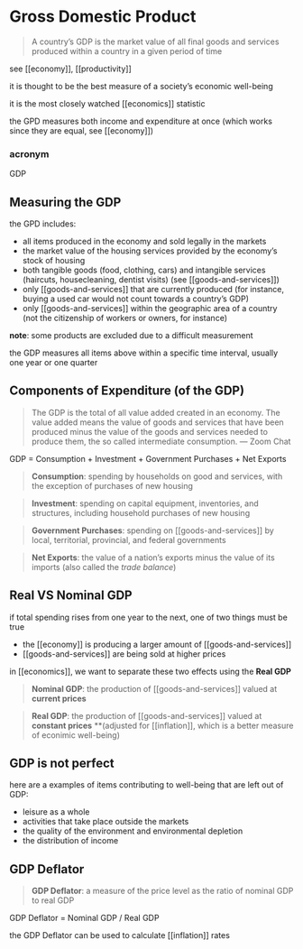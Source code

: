 # Gross Domestic Product

> A country’s GDP is the market value of all final goods and services produced within a country in a given period of time

see [[economy]], [[productivity]]

it is thought to be the best measure of a society’s economic well-being

it is the most closely watched [[economics]] statistic

the GPD measures both income and expenditure at once (which works since they are equal, see [[economy]])

### acronym

GDP

## Measuring the GDP

the GPD includes:

- all items produced in the economy and sold legally in the markets
- the market value of the housing services provided by the economy’s stock of housing
- both tangible goods (food, clothing, cars) and intangible services (haircuts, housecleaning, dentist visits) (see [[goods-and-services]])
- only [[goods-and-services]] that are currently produced (for instance, buying a used car would not count towards a country’s GDP)
- only [[goods-and-services]] within the geographic area of a country (not the citizenship of workers or owners, for instance)

**note**: some products are excluded due to a difficult measurement

the GDP measures all items above within a specific time interval, usually one year or one quarter

## Components of Expenditure (of the GDP)

> The GDP is the total of all value added created in an economy. The value added means the value of goods and services that have been produced minus the value of the goods and services needed to produce them, the so called intermediate consumption. — Zoom Chat

GDP = Consumption + Investment + Government Purchases + Net Exports

> **Consumption**: spending by households on good and services, with the exception of purchases of new housing

> **Investment**: spending on capital equipment, inventories, and structures, including household purchases of new housing

> **Government Purchases**: spending on [[goods-and-services]] by local, territorial, provincial, and federal governments

> **Net Exports**: the value of a nation’s exports minus the value of its imports (also called the _trade balance_)

## Real VS Nominal GDP

if total spending rises from one year to the next, one of two things must be true

- the [[economy]] is producing a larger amount of [[goods-and-services]]
- [[goods-and-services]] are being sold at higher prices

in [[economics]], we want to separate these two effects using the **Real GDP**

> **Nominal GDP**: the production of [[goods-and-services]] valued at **current prices**

> **Real GDP**: the production of [[goods-and-services]] valued at **constant prices** \*\*(adjusted for [[inflation]], which is a better measure of econimic well-being)

## GDP is not perfect

here are a examples of items contributing to well-being that are left out of GDP:

- leisure as a whole
- activities that take place outside the markets
- the quality of the environment and environmental depletion
- the distribution of income

## GDP Deflator

> **GDP Deflator**: a measure of the price level as the ratio of nominal GDP to real GDP

GDP Deflator = Nominal GDP / Real GDP

the GDP Deflator can be used to calculate [[inflation]] rates
